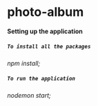 # photo-album

**Setting up the application**

##### `To install all the packages`
_npm install;_

##### `To run the application`
_nodemon start;_
